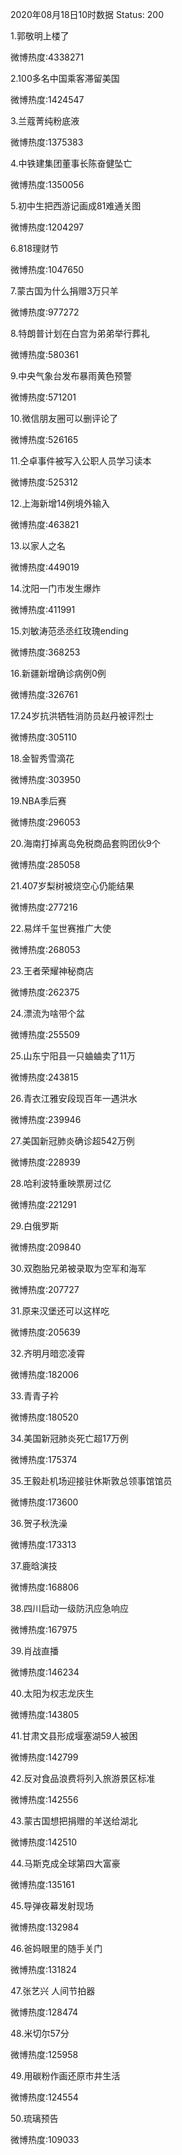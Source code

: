 2020年08月18日10时数据
Status: 200

1.郭敬明上楼了

微博热度:4338271

2.100多名中国乘客滞留美国

微博热度:1424547

3.兰蔻菁纯粉底液

微博热度:1375383

4.中铁建集团董事长陈奋健坠亡

微博热度:1350056

5.初中生把西游记画成81难通关图

微博热度:1204297

6.818理财节

微博热度:1047650

7.蒙古国为什么捐赠3万只羊

微博热度:977272

8.特朗普计划在白宫为弟弟举行葬礼

微博热度:580361

9.中央气象台发布暴雨黄色预警

微博热度:571201

10.微信朋友圈可以删评论了

微博热度:526165

11.仝卓事件被写入公职人员学习读本

微博热度:525312

12.上海新增14例境外输入

微博热度:463821

13.以家人之名

微博热度:449019

14.沈阳一门市发生爆炸

微博热度:411991

15.刘敏涛范丞丞红玫瑰ending

微博热度:368253

16.新疆新增确诊病例0例

微博热度:326761

17.24岁抗洪牺牲消防员赵丹被评烈士

微博热度:305110

18.金智秀雪滴花

微博热度:303950

19.NBA季后赛

微博热度:296053

20.海南打掉离岛免税商品套购团伙9个

微博热度:285058

21.407岁梨树被烧空心仍能结果

微博热度:277216

22.易烊千玺世赛推广大使

微博热度:268053

23.王者荣耀神秘商店

微博热度:262375

24.漂流为啥带个盆

微博热度:255509

25.山东宁阳县一只蛐蛐卖了11万

微博热度:243815

26.青衣江雅安段现百年一遇洪水

微博热度:239946

27.美国新冠肺炎确诊超542万例

微博热度:228939

28.哈利波特重映票房过亿

微博热度:221291

29.白俄罗斯

微博热度:209840

30.双胞胎兄弟被录取为空军和海军

微博热度:207727

31.原来汉堡还可以这样吃

微博热度:205639

32.齐明月暗恋凌霄

微博热度:182006

33.青青子衿

微博热度:180520

34.美国新冠肺炎死亡超17万例

微博热度:175374

35.王毅赴机场迎接驻休斯敦总领事馆馆员

微博热度:173600

36.贺子秋洗澡

微博热度:173313

37.鹿晗演技

微博热度:168806

38.四川启动一级防汛应急响应

微博热度:167975

39.肖战直播

微博热度:146234

40.太阳为权志龙庆生

微博热度:143805

41.甘肃文县形成堰塞湖59人被困

微博热度:142799

42.反对食品浪费将列入旅游景区标准

微博热度:142556

43.蒙古国想把捐赠的羊送给湖北

微博热度:142510

44.马斯克成全球第四大富豪

微博热度:135161

45.导弹夜幕发射现场

微博热度:132984

46.爸妈眼里的随手关门

微博热度:131824

47.张艺兴 人间节拍器

微博热度:128474

48.米切尔57分

微博热度:125958

49.用碳粉作画还原市井生活

微博热度:124554

50.琉璃预告

微博热度:109033


